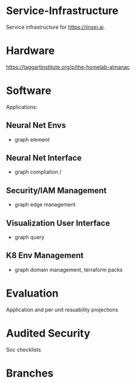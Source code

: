 # Service-Infrastructure

Service infrastructure for  https://jinsei.ai.

# Hardware

https://taggartinstitute.org/p/the-homelab-almanac

# Software

Applications:

## Neural Net Envs
 - graph element 

## Neural Net Interface
- graph compliation / 

## Security/IAM Management 
- graph edge management

## Visualization User Interface
- graph query 

## K8 Env Management
- graph domain management, terraform packs 

# Evaluation

Application and per unit resuability projections

# Audited Security

Soc checklists

# Branches

